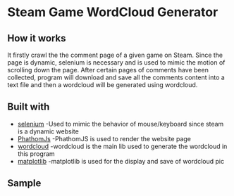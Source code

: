 # Steam Game WordCloud Generator

## How it works
It firstly crawl the the comment page of a given game on Steam. Since the page is dynamic, selenium is necessary and is used to mimic the motion of scrolling down the page. After certain pages of comments have been collected, program will download and save all the comments content into a text file and then a wordcloud will be generated using wordcloud.

## Built with
* [selenium](http://selenium-python.readthedocs.io/) -Used to mimic the behavior of mouse/keyboard since steam is a dynamic website
* [PhathomJs](http://phantomjs.org/) -PhathomJS is used to render the website page
* [wordcloud](https://amueller.github.io/word_cloud/) -wordcloud is the main lib used to generate the wordcloud in this program
* [matplotlib](https://matplotlib.org/) -matplotlib is used for the display and save of wordcloud pic


## Sample

